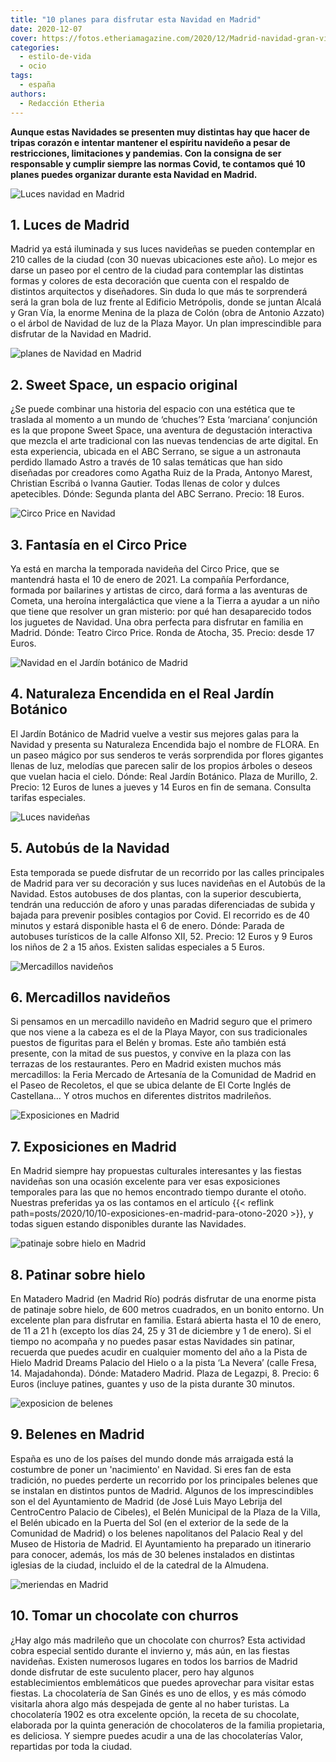 ```yaml
---
title: "10 planes para disfrutar esta Navidad en Madrid"
date: 2020-12-07
cover: https://fotos.etheriamagazine.com/2020/12/Madrid-navidad-gran-via-autobus.jpg
categories: 
  - estilo-de-vida
  - ocio
tags: 
  - españa
authors: 
  - Redacción Etheria
---
```


**Aunque estas Navidades se presenten muy distintas hay que hacer de tripas corazón e 
intentar mantener el espíritu navideño a pesar de restricciones, limitaciones y 
pandemias. Con la consigna de ser responsable y cumplir siempre las normas Covid, te 
contamos qué 10 planes puedes organizar durante esta Navidad en Madrid.** 

![Luces navidad en Madrid](https://fotos.etheriamagazine.com/2020/12/madrid-menina-colon-navidad.jpg "Menina en la plaza de Colón. © Álvaro López/Madrid Destino")

## 1\. Luces de Madrid

Madrid ya está iluminada y sus luces navideñas se pueden contemplar en 210 calles de la 
ciudad (con 30 nuevas ubicaciones este año). Lo mejor es darse un paseo por el centro de 
la ciudad para contemplar las distintas formas y colores de esta decoración que cuenta 
con el respaldo de distintos arquitectos y diseñadores. Sin duda lo que más te 
sorprenderá será la gran bola de luz frente al Edificio Metrópolis, donde se juntan 
Alcalá y Gran Vía, la enorme Menina de la plaza de Colón (obra de Antonio Azzato) o el 
árbol de Navidad de luz de la Plaza Mayor. Un plan imprescindible para disfrutar de la 
Navidad en Madrid. 

![planes de Navidad en Madrid](https://fotos.etheriamagazine.com/2020/12/Madrid-Navidad-sweet-space.jpg "Sala Okuda de © Sweet Space Madrid.")

## 2\. Sweet Space, un espacio original

¿Se puede combinar una historia del espacio con una estética que te traslada al momento 
a un mundo de ‘chuches’? Esta ‘marciana’ conjunción es la que propone Sweet Space, una 
aventura de degustación interactiva que mezcla el arte tradicional con las nuevas 
tendencias de arte digital. En esta experiencia, ubicada en el ABC Serrano, se sigue a 
un astronauta perdido llamado Astro a través de 10 salas temáticas que han sido 
diseñadas por creadores como Agatha Ruiz de la Prada, Antonyo Marest, Christian Escribá 
o Ivanna Gautier. Todas llenas de color y dulces apetecibles. Dónde: Segunda planta del 
ABC Serrano. Precio: 18 Euros. 

![Circo Price en Navidad](https://fotos.etheriamagazine.com/2020/12/madrid-circo-price.jpg "'El retorno de Cometa' es el espectáculo del © Circo Price para estas Navidades.")

## 3\. Fantasía en el Circo Price

Ya está en marcha la temporada navideña del Circo Price, que se mantendrá hasta el 10 de 
enero de 2021. La compañía Perfordance, formada por bailarines y artistas de circo, dará 
forma a las aventuras de Cometa, una heroína intergaláctica que viene a la Tierra a 
ayudar a un niño que tiene que resolver un gran misterio: por qué han desaparecido todos 
los juguetes de Navidad. Una obra perfecta para disfrutar en familia en Madrid. Dónde: 
Teatro Circo Price. Ronda de Atocha, 35. Precio: desde 17 Euros. 

![Navidad en el Jardín botánico de Madrid](https://fotos.etheriamagazine.com/2020/12/madrid-navidad-naturaleza-enciendida.jpg "La magia de la luz llega al Real Jardín Botánico con el recorrido © 'Naturaleza Encendida'.")

## 4\. Naturaleza Encendida en el Real Jardín Botánico

El Jardín Botánico de Madrid vuelve a vestir sus mejores galas para la Navidad y 
presenta su Naturaleza Encendida bajo el nombre de FLORA. En un paseo mágico por sus 
senderos te verás sorprendida por flores gigantes llenas de luz, melodías que parecen 
salir de los propios árboles o deseos que vuelan hacia el cielo. Dónde: Real Jardín 
Botánico. Plaza de Murillo, 2. Precio: 12 Euros de lunes a jueves y 14 Euros en fin de 
semana. Consulta tarifas especiales. 

![Luces navideñas](https://fotos.etheriamagazine.com/2020/12/Madrid-navidad-gran-via-autobus.jpg "Las luces de la Gran Vía se pueden ver desde el Autobús de la Navidad. © Álvaro López/Madrid Destino")

## 5\. Autobús de la Navidad

Esta temporada se puede disfrutar de un recorrido por las calles principales de Madrid 
para ver su decoración y sus luces navideñas en el Autobús de la Navidad. Estos 
autobuses de dos plantas, con la superior descubierta, tendrán una reducción de aforo y 
unas paradas diferenciadas de subida y bajada para prevenir posibles contagios por 
Covid. El recorrido es de 40 minutos y estará disponible hasta el 6 de enero. Dónde: 
Parada de autobuses turísticos de la calle Alfonso XII, 52. Precio: 12 Euros y 9 Euros 
los niños de 2 a 15 años. Existen salidas especiales a 5 Euros. 

![Mercadillos navideños](https://fotos.etheriamagazine.com/2020/12/Madrid-mercadillos-navidad.jpg "Tradicional mercadillo navideño de la Plaza Mayor. © Alvaro López/Madrid Destino")

## 6\. Mercadillos navideños

Si pensamos en un mercadillo navideño en Madrid seguro que el primero que nos viene a la 
cabeza es el de la Playa Mayor, con sus tradicionales puestos de figuritas para el Belén 
y bromas. Este año también está presente, con la mitad de sus puestos, y convive en la 
plaza con las terrazas de los restaurantes. Pero en Madrid existen muchos más 
mercadillos: la Feria Mercado de Artesanía de la Comunidad de Madrid en el Paseo de 
Recoletos, el que se ubica delante de El Corte Inglés de Castellana… Y otros muchos en 
diferentes distritos madrileños. 

![Exposiciones en Madrid](https://fotos.etheriamagazine.com/2020/12/Madrid-navidad-exposiciones-tutankhamon.jpg "Exposición ‘Tutankhamón. La tumba y sus tesoros’.")

## 7\. Exposiciones en Madrid

En Madrid siempre hay propuestas culturales interesantes y las fiestas navideñas son una 
ocasión excelente para ver esas exposiciones temporales para las que no hemos encontrado 
tiempo durante el otoño. Nuestras preferidas ya os las contamos en el artículo {{< 
reflink path=posts/2020/10/10-exposiciones-en-madrid-para-otono-2020 >}}, y todas siguen 
estando disponibles durante las Navidades. 

![patinaje sobre hielo en Madrid](https://fotos.etheriamagazine.com/2020/12/Madrid-navidad-pista-patinaje.jpg "Pista de patinaje sobre hielo de Matadero. © SG")

## 8\. Patinar sobre hielo

En Matadero Madrid (en Madrid Río) podrás disfrutar de una enorme pista de patinaje 
sobre hielo, de 600 metros cuadrados, en un bonito entorno. Un excelente plan para 
disfrutar en familia. Estará abierta hasta el 10 de enero, de 11 a 21 h (excepto los 
días 24, 25 y 31 de diciembre y 1 de enero). Si el tiempo no acompaña y no puedes pasar 
estas Navidades sin patinar, recuerda que puedes acudir en cualquier momento del año a 
la Pista de Hielo Madrid Dreams Palacio del Hielo o a la pista ‘La Nevera’ (calle Fresa, 
14. Majadahonda). Dónde: Matadero Madrid. Plaza de Legazpi, 8. Precio: 6 Euros (incluye 
patines, guantes y uso de la pista durante 30 minutos. 

![exposicion de belenes](https://fotos.etheriamagazine.com/2020/12/madrid-navidad-belenes.jpg "Natividad del belén de estilo hebreo ubicado en CentroCentro Cibeles. © Álvaro López/Madrid Destino")

## 9\. Belenes en Madrid

España es uno de los países del mundo donde más arraigada está la costumbre de poner un 
'nacimiento' en Navidad. Si eres fan de esta tradición, no puedes perderte un recorrido 
por los principales belenes que se instalan en distintos puntos de Madrid. Algunos de 
los imprescindibles son el del Ayuntamiento de Madrid (de José Luis Mayo Lebrija del 
CentroCentro Palacio de Cibeles), el Belén Municipal de la Plaza de la Villa, el Belén 
ubicado en la Puerta del Sol (en el exterior de la sede de la Comunidad de Madrid) o los 
belenes napolitanos del Palacio Real y del Museo de Historia de Madrid. El Ayuntamiento 
ha preparado un itinerario para conocer, además, los más de 30 belenes instalados en 
distintas iglesias de la ciudad, incluido el de la catedral de la Almudena. 

![meriendas en Madrid](https://fotos.etheriamagazine.com/2020/12/Madrid-Navidad-san-gines.jpg "Chocolate con churros en San Ginés. © San Ginés/@m_a_u_likes")

## 10\. Tomar un chocolate con churros

¿Hay algo más madrileño que un chocolate con churros? Esta actividad cobra especial 
sentido durante el invierno y, más aún, en las fiestas navideñas. Existen numerosos 
lugares en todos los barrios de Madrid donde disfrutar de este suculento placer, pero 
hay algunos establecimientos emblemáticos que puedes aprovechar para visitar estas 
fiestas. La chocolatería de San Ginés es uno de ellos, y es más cómodo visitarla ahora 
algo más despejada de gente al no haber turistas. La chocolatería 1902 es otra excelente 
opción, la receta de su chocolate, elaborada por la quinta generación de chocolateros de 
la familia propietaria, es deliciosa. Y siempre puedes acudir a una de las chocolaterías 
Valor, repartidas por toda la ciudad.
